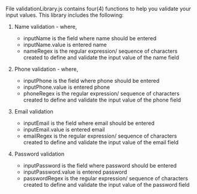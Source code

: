 File validationLibrary.js contains four(4) functions to help you validate your input values. This library includes the following: 

1. Name validation - where, 
    - inputName is the field where name should be entered 
    - inputName.value is entered name 
    - nameRegex is the regular expression/ sequence of characters created to define and validate the input value of the name field 

2. Phone validation - where, 
    - inputPhone is the field where phone should be entered 
    - inputPhone.value is entered phone 
    - phoneRegex is the regular expression/ sequence of characters created to define and validate the input value of the phone field 

3. Email validation 
    - inputEmail is the field where email should be entered 
    - inputEmail.value is entered email 
    - emailRegex is the regular expression/ sequence of characters created to define and validate the input value of the email field 

4. Password validation 
    - inputPassword is the field where password should be entered 
    - inputPassword.value is entered password 
    - passwordRegex is the regular expression/ sequence of characters created to define and validate the input value of the password field 